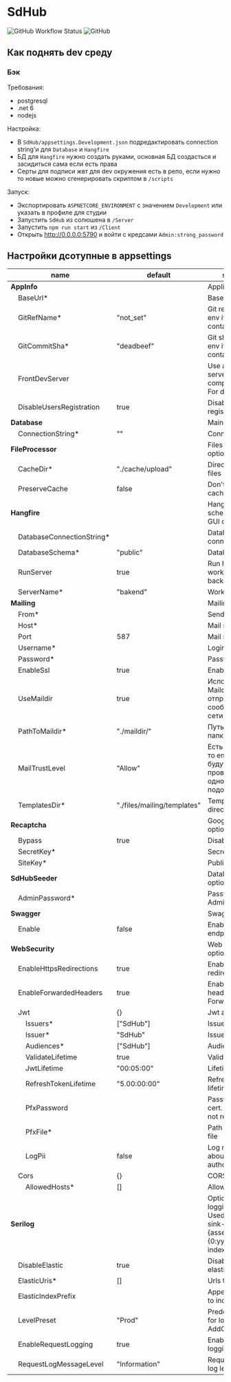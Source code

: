 # SdHub
![GitHub Workflow Status](https://img.shields.io/github/workflow/status/mixa3607/SdHub/build-container?style=flat-square)
![GitHub](https://img.shields.io/github/license/mixa3607/SdHub?style=flat-square)

## Как поднять dev среду
### Бэк
Требования:
- postgresql
- .net 6
- nodejs

Настройка:
- В `SdHub/appsettings.Development.json` подредактировать connection string'и для `Database` и `Hangfire`
- БД для `Hangfire` нужно создать руками, основная БД создасться и засидиться сама если есть права
- Серты для подписи жвт для dev окружения есть в репо, если нужно то новые можно сгенерировать скриптом в `/scripts`

Запуск:
- Экспортировать `ASPNETCORE_ENVIRONMENT` с значением `Development` или указать в профиле для студии
- Запустить `SdHub` из солюшена в `/Server` 
- Запустить `npm run start` из `/Client`
- Открыть http://0.0.0.0:5790 и войти с кредсами `Admin:strong_password`


## Настройки дсотупные в appsettings
|name|default|summary|
|-|-|-|
|**AppInfo**||Application info|
&nbsp;&nbsp;&nbsp;&nbsp;BaseUrl*||Base url
&nbsp;&nbsp;&nbsp;&nbsp;GitRefName*|"not_set"|Git ref. Fill from env if docker container
&nbsp;&nbsp;&nbsp;&nbsp;GitCommitSha*|"deadbeef"|Git sha. Fill from env if docker container
&nbsp;&nbsp;&nbsp;&nbsp;FrontDevServer||Use angular dev server instead compiled blobs. For development
&nbsp;&nbsp;&nbsp;&nbsp;DisableUsersRegistration|true|Disable user registration
|**Database**||Main db options|
&nbsp;&nbsp;&nbsp;&nbsp;ConnectionString*|""|Connection string
|**FileProcessor**||Files processings options|
&nbsp;&nbsp;&nbsp;&nbsp;CacheDir*|"./cache/upload"|Directory for temp files
&nbsp;&nbsp;&nbsp;&nbsp;PreserveCache|false|Don't delete cache
|**Hangfire**||Hangfire scheduler options. GUI on /hgf|
&nbsp;&nbsp;&nbsp;&nbsp;DatabaseConnectionString*||Database connection string
&nbsp;&nbsp;&nbsp;&nbsp;DatabaseSchema*|"public"|Database schema
&nbsp;&nbsp;&nbsp;&nbsp;RunServer|true|Run hangfire worker on backend
&nbsp;&nbsp;&nbsp;&nbsp;ServerName*|"bakend"|Worker name
|**Mailing**||Mailing options|
&nbsp;&nbsp;&nbsp;&nbsp;From*||Sender email
&nbsp;&nbsp;&nbsp;&nbsp;Host*||Mail server host
&nbsp;&nbsp;&nbsp;&nbsp;Port|587|Mail server port
&nbsp;&nbsp;&nbsp;&nbsp;Username*||Login
&nbsp;&nbsp;&nbsp;&nbsp;Password*||Password
&nbsp;&nbsp;&nbsp;&nbsp;EnableSsl|true|Enable ssl
&nbsp;&nbsp;&nbsp;&nbsp;UseMaildir|true|Использовать Maildir вместо отправки сообщений по сети
&nbsp;&nbsp;&nbsp;&nbsp;PathToMaildir*|"./maildir/"|Путь до корневой папки Maildir
&nbsp;&nbsp;&nbsp;&nbsp;MailTrustLevel|"Allow"|Есть установить то email'ы не будут проверяться на однодневки/подозрительные
&nbsp;&nbsp;&nbsp;&nbsp;TemplatesDir*|"./files/mailing/templates"|Templates directory
|**Recaptcha**||Google recaptcha options|
&nbsp;&nbsp;&nbsp;&nbsp;Bypass|true|Disable captcha
&nbsp;&nbsp;&nbsp;&nbsp;SecretKey*||Secret key
&nbsp;&nbsp;&nbsp;&nbsp;SiteKey*||Public site key
|**SdHubSeeder**||Database seeder options|
&nbsp;&nbsp;&nbsp;&nbsp;AdminPassword*||Password for Admin account
|**Swagger**||Swagger options|
&nbsp;&nbsp;&nbsp;&nbsp;Enable|false|Enable /swagger endpoint
|**WebSecurity**||Web security options|
&nbsp;&nbsp;&nbsp;&nbsp;EnableHttpsRedirections|true|Enable https redirection
&nbsp;&nbsp;&nbsp;&nbsp;EnableForwardedHeaders|true|Enable forwarded headers like X-Forwarded-For
&nbsp;&nbsp;&nbsp;&nbsp;Jwt|{}|Jwt auth options
&nbsp;&nbsp;&nbsp;&nbsp;&nbsp;&nbsp;&nbsp;&nbsp;Issuers*|["SdHub"]|Issuers
&nbsp;&nbsp;&nbsp;&nbsp;&nbsp;&nbsp;&nbsp;&nbsp;Issuer*|"SdHub"|Issuer
&nbsp;&nbsp;&nbsp;&nbsp;&nbsp;&nbsp;&nbsp;&nbsp;Audiences*|["SdHub"]|Audiences
&nbsp;&nbsp;&nbsp;&nbsp;&nbsp;&nbsp;&nbsp;&nbsp;ValidateLifetime|true|Validate lifetime
&nbsp;&nbsp;&nbsp;&nbsp;&nbsp;&nbsp;&nbsp;&nbsp;JwtLifetime|"00:05:00"|Lifetime
&nbsp;&nbsp;&nbsp;&nbsp;&nbsp;&nbsp;&nbsp;&nbsp;RefreshTokenLifetime|"5.00:00:00"|Refresh token lifetime
&nbsp;&nbsp;&nbsp;&nbsp;&nbsp;&nbsp;&nbsp;&nbsp;PfxPassword||Password for pfx cert. Can be null if not required
&nbsp;&nbsp;&nbsp;&nbsp;&nbsp;&nbsp;&nbsp;&nbsp;PfxFile*||Path to pfx cert file
&nbsp;&nbsp;&nbsp;&nbsp;&nbsp;&nbsp;&nbsp;&nbsp;LogPii|false|Log more info about authorization
&nbsp;&nbsp;&nbsp;&nbsp;Cors|{}|CORS options
&nbsp;&nbsp;&nbsp;&nbsp;&nbsp;&nbsp;&nbsp;&nbsp;AllowedHosts*|[]|Allowed hosts
|**Serilog**||Options for logging to ES. Used serilogs-sink-{assemblyName}-{0:yyyy.MM.dd} index|
&nbsp;&nbsp;&nbsp;&nbsp;DisableElastic|true|Disable logging to elastic search
&nbsp;&nbsp;&nbsp;&nbsp;ElasticUris*|[]|Urls to ES cluster
&nbsp;&nbsp;&nbsp;&nbsp;ElasticIndexPrefix||Append {prefix}- to index
&nbsp;&nbsp;&nbsp;&nbsp;LevelPreset|"Prod"|Predefined levels for logging AddCustomSerilog
&nbsp;&nbsp;&nbsp;&nbsp;EnableRequestLogging|true|Enable request logging
&nbsp;&nbsp;&nbsp;&nbsp;RequestLogMessageLevel|"Information"|Request message log level
